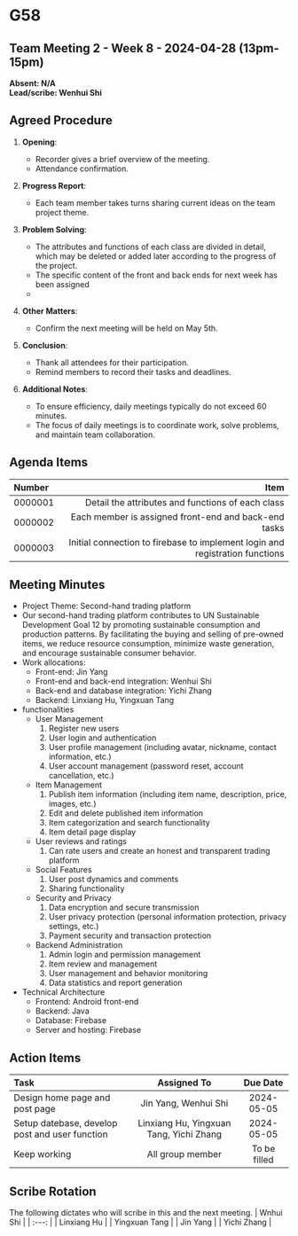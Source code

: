 # G58

## Team Meeting 2 - Week 8 - 2024-04-28 (13pm-15pm)
**Absent: N/A**
<br>
**Lead/scribe: Wenhui Shi**

## Agreed Procedure

1. **Opening**:
   - Recorder gives a brief overview of the meeting.
   - Attendance confirmation.

2. **Progress Report**:
   - Each team member takes turns sharing current ideas on the team project theme.

3. **Problem Solving**:
   - The attributes and functions of each class are divided in detail, which may be deleted or added later according to the progress   of the project.
   - The specific content of the front and back ends for next week has been assigned
   - 
   

4. **Other Matters**:
   - Confirm the next meeting will be held on May 5th.

5. **Conclusion**:
   - Thank all attendees for their participation.
   - Remind members to record their tasks and deadlines.

6. **Additional Notes**:
   - To ensure efficiency, daily meetings typically do not exceed 60 minutes.
   - The focus of daily meetings is to coordinate work, solve problems, and maintain team collaboration.

## Agenda Items
| Number  |                                                                                                                        Item |
|:--------|----------------------------------------------------------------------------------------------------------------------------:|
| 0000001 |                                Detail the attributes and functions of each class |
| 0000002 |                             Each member is assigned front-end and back-end tasks |
| 0000003 |     Initial connection to firebase to implement login and registration functions |

## Meeting Minutes
- Project Theme: Second-hand trading platform
- Our second-hand trading platform contributes to UN Sustainable Development Goal 12 by promoting sustainable consumption and production patterns. By facilitating the buying and selling of pre-owned items, we reduce resource consumption, minimize waste generation, and encourage sustainable consumer behavior.
- Work allocations:
   - Front-end: Jin Yang
   - Front-end and back-end integration: Wenhui Shi
   - Back-end and database integration: Yichi Zhang
   - Backend: Linxiang Hu, Yingxuan Tang
- functionalities
  -  User Management
       1. Register new users
       2. User login and authentication
       3. User profile management (including avatar, nickname, contact information, etc.)
       4. User account management (password reset, account cancellation, etc.)
  - Item Management
       1. Publish item information (including item name, description, price, images, etc.)
       2. Edit and delete published item information
       3. Item categorization and search functionality
       4. Item detail page display
   - User reviews and ratings
       1. Can rate users and create an honest and transparent trading platform
   - Social Features
       1. User post dynamics and comments
       2. Sharing functionality
   - Security and Privacy
       1. Data encryption and secure transmission
       2. User privacy protection (personal information protection, privacy settings, etc.)
       3. Payment security and transaction protection
   - Backend Administration
       1. Admin login and permission management
       2. Item review and management
       3. User management and behavior monitoring
       4. Data statistics and report generation
- Technical Architecture
  - Frontend: Android front-end
  - Backend: Java
  - Database: Firebase
  - Server and hosting: Firebase



## Action Items
| Task                    |               Assigned To               |   Due Date   |
|:------------------------|:---------------------------------------:|:------------:|
| Design home page and post page                |          Jin Yang, Wenhui Shi           |  2024-05-05 |
| Setup datebase, develop post and user function| Linxiang Hu, Yingxuan Tang, Yichi Zhang |  2024-05-05  |
| Keep working                                  |            All group member             | To be filled |



## Scribe Rotation
The following dictates who will scribe in this and the next meeting.
| Wnhui Shi |
| :---: |
| Linxiang Hu |
| Yingxuan Tang |
| Jin Yang |
| Yichi Zhang |
